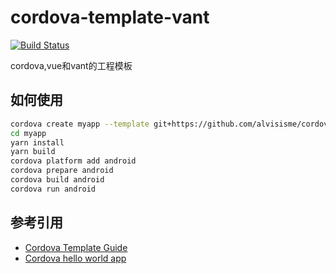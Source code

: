 # cordova-template-vant

[![Build Status](https://img.shields.io/travis/com/alvisisme/cordova-template-vant?style=flat-square)](https://travis-ci.com/alvisisme/cordova-template-vant)

cordova,vue和vant的工程模板

## 如何使用

```bash
cordova create myapp --template git+https://github.com/alvisisme/cordova-template-vant.git
cd myapp
yarn install
yarn build
cordova platform add android
cordova prepare android
cordova build android
cordova run android
```

## 参考引用

* [Cordova Template Guide](https://cordova.apache.org/docs/en/latest/guide/cli/template.html)
* [Cordova hello world app](https://github.com/apache/cordova-app-hello-world)